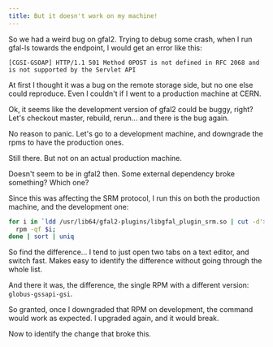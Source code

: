 ```yaml
---
title: But it doesn't work on my machine!
---
```


So we had a weird bug on gfal2. Trying to debug some crash, when I run
gfal-ls towards the endpoint, I would get an error like this:

```
[CGSI-GSOAP] HTTP/1.1 501 Method 0POST is not defined in RFC 2068 and is not supported by the Servlet API
```

At first I thought it was a bug on the remote storage side, but no one else
could reproduce. Even I couldn't if I went to a production machine at CERN.

Ok, it seems like the development version of gfal2 could be buggy, right?
Let's checkout master, rebuild, rerun... and there is the bug again.

No reason to panic. Let's go to a development machine, and downgrade the rpms
to have the production ones.

Still there. But not on an actual production machine.

Doesn't seem to be in gfal2 then. Some external dependency broke something?
Which one?

Since this was affecting the SRM protocol, I run this on both the production
machine, and the development one:

```bash
for i in `ldd /usr/lib64/gfal2-plugins/libgfal_plugin_srm.so | cut -d'>' -f2 | cut -d' ' -f 2 | grep -v "(" |grep -v "^$" `; do
  rpm -qf $i;
done | sort | uniq
```

So find the difference... I tend to just open two tabs on a text editor,
and switch fast. Makes easy to identify the difference without going through the
whole list.

And there it was, the difference, the single RPM with a different version:
`globus-gssapi-gsi`.

So granted, once I downgraded that RPM on development, the command would work as
expected. I upgraded again, and it would break.

Now to identify the change that broke this.
